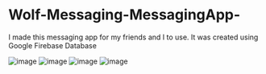 # Wolf-Messaging-MessagingApp-
I made this messaging app for my friends and I to use.
It was created using Google Firebase Database


![image](https://user-images.githubusercontent.com/51709884/182784484-82f4f4ba-ef93-4187-ae82-1e2fc8c67c13.png)
![image](https://user-images.githubusercontent.com/51709884/182784642-03789288-4321-44e2-839a-b756af8473b8.png)
![image](https://user-images.githubusercontent.com/51709884/182784739-24e1223e-b3bf-42be-a772-87d7e5e58c3b.png)
![image](https://user-images.githubusercontent.com/51709884/182784833-a61c3f09-c291-490e-99d8-91f0dc5d92bf.png)



